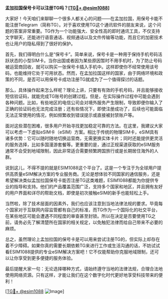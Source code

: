 **孟加拉国保号卡可以注册TG吗？[[TG💪+ @esim1088](https://t.me/s/esim1088)]**

大家好！今天咱们来聊聊一个很多人都关心的问题——在孟加拉国，用保号卡能不能注册Telegram（简称TG）。对于喜欢使用TG这个通讯软件的朋友来说，这个问题的答案非常重要。TG作为一个功能强大、安全性高的即时通讯工具，不仅支持文字聊天，还能进行语音通话、视频通话以及文件传输等功能，而且它的加密技术也让用户的隐私得到了很好的保护。

首先，我们得明白什么是“保号卡”。简单来说，保号卡是一种用于保持手机号码活跃状态的小型SIM卡。当你出国或者因为某些原因暂时不用手机时，为了防止号码被运营商回收，就可以购买一张保号卡插入手机中。这样即使你不经常使用该号码，也能维持它处于可用状态。然而，在孟加拉国这样的国家，由于网络环境和政策的不同，是否可以用保号卡成功注册TG就成为了一个值得探讨的话题。

那么，具体操作起来怎么样呢？理论上讲，只要有有效的手机号码，并且能够接收短信验证码，就能完成TG账号的创建过程。但是，在实际操作过程中可能会遇到各种问题。比如，有些地区的电信公司会对境外服务产生限制，导致即便你输入了正确的验证码也无法完成注册；还有些情况下，即使注册成功了，后续也可能面临无法正常使用的情况，例如频繁收到错误提示或直接被封禁账户等。

面对这些潜在困难，很多用户开始寻找更加稳定可靠的方法。在这里，我建议大家可以考虑一下虚拟eSIM卡（eSIM）方案。相比于传统的物理SIM卡，eSIM具有诸多优势：它可以随时随地切换运营商，无需更换实体卡片；同时还能提供更灵活的服务选择，比如多国漫游套餐等。更重要的是，通过正规渠道获取的eSIM服务通常不会受到地域限制，因此非常适合需要频繁跨国旅行或是长期居住海外的人群。

说到这儿，不得不提的就是ESIM1088这个平台了。这是一个专注于为全球用户提供高质量eSIM解决方案的专业服务商。无论是想体验不同国家的通信服务，还是希望解决类似孟加拉国保号卡能否注册TG这类难题，ESIM1088都能为你提供专业的指导和支持。他们的产品覆盖范围广泛，支持多个国家和地区，并且拥有友好的用户界面和详尽的帮助文档，即使是初次接触eSIM的新手也能轻松上手。

当然啦，除了技术层面的因素外，我们也应该注意到当地法律法规的要求。毕竟每个国家对于互联网内容监管都有自己的标准，而TG作为一个国际化的社交平台，在某些地区可能会遭遇不同程度的审查甚至封锁。所以在决定是否要使用TG之前，请务必先了解清楚所在国家的相关规定，以免触犯法律而给自己带来不必要的麻烦。

总之，虽然理论上孟加拉国的保号卡是可以用来尝试注册TG的，但实际上却存在着不少障碍。如果你真的需要长期依赖TG来进行工作或生活沟通的话，不妨试试看ESIM1088提供的专业eSIM解决方案吧！它不仅能帮助你克服地域限制，还可以让你享受到更多便捷的服务体验。

最后提醒大家一句：无论选择哪种方式，请始终遵守当地的法律法规，合理合法地使用网络资源。只有这样，才能让我们在这个数字化时代更好地享受科技带来的便利！

[[TG💪+ @esim1088](https://t.me/s/esim1088) ![Image](https://i.postimg.cc/4NQfJmqS/Snipaste-2025-05-13-00-14-12.png)]